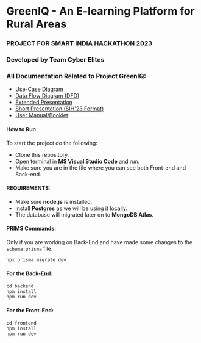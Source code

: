 
# GreenIQ - An E-learning Platform for Rural Areas
### PROJECT FOR SMART INDIA HACKATHON 2023
### Developed by Team Cyber Elites
### All Documentation Related to Project GreenIQ:
 - [Use-Case Diagram](https://drive.google.com/file/d/11qCXCMgyq33itaPXaRwQx7hqOhkgTZ2y/view?usp=sharing)
 - [Data Flow Diagram (DFD)](https://drive.google.com/file/d/1ZbHHs-9YZClF7W5be4G5Db9tabNy_aEE/view?usp=sharing)
 - [Extended Presentation](https://drive.google.com/file/d/1xNwzGtiieqZwzYC5U4W0HB58LIma95Yh/view?usp=sharing)
 - [Short Presentation (SIH'23 Format)](https://drive.google.com/file/d/1cwVDkRmixy_FCWVtnHVEghMNNnBtruZz/view?usp=drive_link)
 - [User Manual/Booklet](https://drive.google.com/file/d/1fvZosK-_YNBq-w5U0tY9OKI5UwF2h0t1/view?usp=sharing)
#### How to Run:
To start the project do the following:
 - Clone this repository.
 - Open terminal in **MS Visual Studio Code** and run.
 - Make sure you are in the file where you can see both Front-end and Back-end.
#### REQUIREMENTS:
 - Make sure **node.js** is installed.
 - Install **Postgres** as we will be using it locally.
 - The database will migrated later on to **MongoDB Atlas**.
#### PRIMS Commands:
Only if you are working on Back-End and have made some changes to the `schema.prisma` file.

    npx prisma migrate dev
#### For the Back-End:

    cd backend
    npm install
    npm run dev
#### For the Front-End: 

    cd frontend
    npm install
    npm run dev
   

